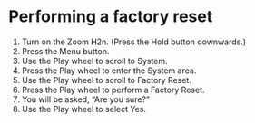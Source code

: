 # Performing a factory reset

1. Turn on the Zoom H2n. (Press the Hold button downwards.)
2. Press the Menu button.
3. Use the Play wheel to scroll to System.
4. Press the Play wheel to enter the System area.
5. Use the Play wheel to scroll to Factory Reset.
6. Press the Play wheel to perform a Factory Reset.
7. You will be asked, “Are you sure?” 
8. Use the Play wheel to select Yes.

